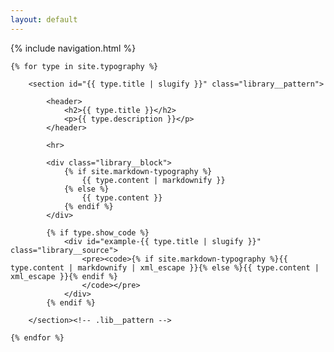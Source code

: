 ```yaml
---
layout: default
---
```


{% include navigation.html %}

<main class="library__patterns">
    
	{% for type in site.typography %}
			
		<section id="{{ type.title | slugify }}" class="library__pattern">
				
			<header>
				<h2>{{ type.title }}</h2>
				<p>{{ type.description }}</p>
			</header>
            
            <hr>
				
			<div class="library__block">
				{% if site.markdown-typography %}
					{{ type.content | markdownify }}
				{% else %}
					{{ type.content }}
				{% endif %}
			</div>

			{% if type.show_code %}
				<div id="example-{{ type.title | slugify }}" class="library__source">
					<pre><code>{% if site.markdown-typography %}{{ type.content | markdownify | xml_escape }}{% else %}{{ type.content | xml_escape }}{% endif %}
					</code></pre>
				</div>
			{% endif %}

		</section><!-- .lib__pattern -->	

	{% endfor %}
</main>

<script src="assets/js/accordion.min.js"></script>
